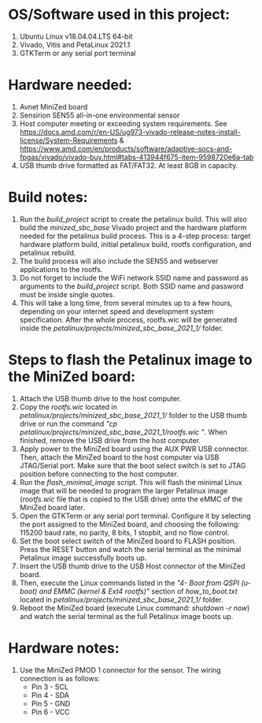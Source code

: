 # OS/Software used in this project:  
1. Ubuntu Linux v18.04.04.LTS 64-bit  
2. Vivado, Vitis and PetaLinux 2021.1  
3. GTKTerm or any serial port terminal  

# Hardware needed:  
1. Avnet MiniZed board  
2. Sensirion SEN55 all-in-one environmental sensor  
3. Host computer meeting or exceeding system requirements. See https://docs.amd.com/r/en-US/ug973-vivado-release-notes-install-license/System-Requirements & https://www.amd.com/en/products/software/adaptive-socs-and-fpgas/vivado/vivado-buy.html#tabs-413944f675-item-9598720e6a-tab  
4. USB thumb drive formatted as FAT/FAT32. At least 8GB in capacity.  

# Build notes:
1. Run the _build_project_ script to create the petalinux build. This will also build the _minized_sbc_base_ Vivado project and the hardware platform needed for the petalinux build process. This is a 4-step process: target hardware platform build, initial petalinux build, rootfs configuration, and petalinux rebuild.  
2. The build process will also include the SEN55 and webserver applications to the rootfs.
3. Do not forget to include the WiFi network SSID name and password as arguments to the _build_project_ script. Both SSID name and password must be inside single quotes.  
4. This will take a long time, from several minutes up to a few hours, depending on your internet speed and development system specification. After the whole process, rootfs.wic will be generated inside the _petalinux/projects/minized_sbc_base_2021_1/_ folder.  

# Steps to flash the Petalinux image to the MiniZed board:
1. Attach the USB thumb drive to the host computer.  
2. Copy the _rootfs.wic_ located in _petalinux/projects/minized_sbc_base_2021_1/_ folder to the USB thumb drive or run the command _"cp petalinux/projects/minized_sbc_base_2021_1/rootfs.wic <thumb-drive-location>"_. When finished, remove the USB drive from the host computer.  
3. Apply power to the MiniZed board using the AUX PWR USB connector. Then, attach the MiniZed board to the host computer via USB JTAG/Serial port. Make sure that the boot select switch is set to JTAG position before connecting to the host computer.  
4. Run the _flash_minimal_image_ script. This will flash the minimal Linux image that will be needed to program the larger Petalinux image (_rootfs.wic_ file that is copied to the USB drive) onto the eMMC of the MiniZed board later.  
5. Open the GTKTerm or any serial port terminal. Configure it by selecting the port assigned to the MiniZed board, and choosing the following: 115200 baud rate, no parity, 8 bits, 1 stopbit, and no flow control.  
6. Set the boot select switch of the MiniZed board to FLASH position. Press the RESET button and watch the serial terminal as the minimal Petalinux image successfully boots up.  
7. Insert the USB thumb drive to the USB Host connector of the MiniZed board.  
8. Then, execute the Linux commands listed in the _"4- Boot from QSPI (u-boot) and EMMC (kernel & Ext4 rootfs)"_ section of _how_to_boot.txt_ located in _petalinux/projects/minized_sbc_base_2021_1/_ folder.  
9. Reboot the MiniZed board (execute Linux command: _shutdown -r now_) and watch the serial terminal as the full Petalinux image boots up.  

# Hardware notes:
1. Use the MiniZed PMOD 1 connector for the sensor. The wiring connection is as follows:  
	* Pin 3 - SCL
	* Pin 4 - SDA
	* Pin 5 - GND
	* Pin 6 - VCC



